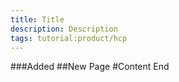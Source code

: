 ```yaml
---
title: Title
description: Description
tags: tutorial:product/hcp
---
```

###Added
##New Page
#Content
End
